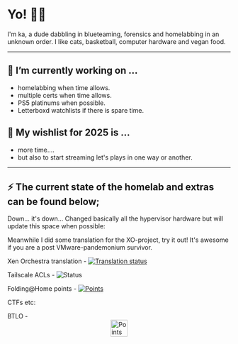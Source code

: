 # Yo! 🖖🏽

I'm ka, a dude dabbling in blueteaming, forensics and homelabbing in an unknown order. I like cats, basketball, computer hardware and vegan food.

---

## 🔨 I’m currently working on ...

* homelabbing when time allows.
* multiple certs when time allows.
* PS5 platinums when possible.
* Letterboxd watchlists if there is spare time.


## 🎄 My wishlist for 2025 is ...
* more time....
* but also to start streaming let's plays in one way or another.

---

## ⚡ The current state of the homelab and extras can be found below;

Down... it's down... Changed basically all the hypervisor hardware but will update this space when possible:

Meanwhile I did some translation for the XO-project, try it out! It's awesome if you are a post VMware-pandemonium survivor.

Xen Orchestra translation - <a href="https://translate.vates.tech/user/morna/">
<img src="http://translate.vates.tech/widget/xen-orchestra/xen-orchestra-6/sv/svg-badge.svg" alt="Translation status" />
</a>

Tailscale ACLs - <img src="https://github.com/kaywoz/tailscale/actions/workflows/tailscale.yml/badge.svg" alt="Status" />
</a>

Folding@Home points - <a href="https://folding.extremeoverclocking.com/user_summary.php?s=&u=378758">
<img src="https://folding-at-home-badge-backend.simplecode.gr/api/badge/Morna/" alt="Points" />
</a>

CTFs etc:

BTLO - <a href="https://blueteamlabs.online/public/user/morna">
  <img src="https://blueteamlabs.online/images/mainpic.png" alt="Points" style="width:1cm; height:auto; display:block; margin:0 auto;" />
</a>




<!--
**this page** is a ✨ _special_ ✨ repository because its `README.md` (this file) appears on your GitHub profile.

Here are some ideas to get you started:

- 🔭 I’m currently working on ...
- 🌱 I’m currently learning ...
- 👯 I’m looking to collaborate on ...
- 🤔 I’m looking for help with ...
- 💬 Ask me about ...
- 📫 How to reach me: ...
- 😄 Pronouns: ...
- ⚡ Fun fact: ...
-->
